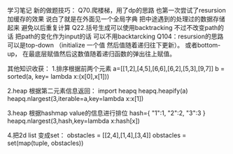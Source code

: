 学习笔记
新的做题技巧：
Q70.爬楼梯，用了dp的思路 也第一次尝试了resursion 加缓存的效果 说白了就是在外面见一个全局字典 把中途遇到的处理过的数据存储起来 避免以后重复计算
Q22.括号生成可以使用backtracking 不过不改变path的话 把path的变化作为input的话 可以不用backtarcking
Q104：resursion的思路可以是top-down （initialize 一个值 然后值随着递归往下更新）。 或者bottom-up， 在最底层赋值然后这数值随着递归函数的弹出往上赋值。

其他知识收获：
1.排序根据前两个元素
a=[[1,2],[4,5],[6,6],[6,2],[5,3],[9,7]]
b = sorted(a, key= lambda x:(x[0],x[1]))

2.heap 根据第二元素信息返回：
import heapq
heapq.heapify(a)
heapq.nlargest(3,iterable=a,key=lambda x:x[1])

3.heap 根据hashmap value的信息进行排位
hash={
    "1":1,
    "2":2,
    "3":3
}
 heapq.nlargest(3,hash,key=lambda x:hash[x])

4.把2d list 变成set：
obstacles = [[2,4],[1,4],[3,4]]
obstacles = set(map(tuple, obstacles))




